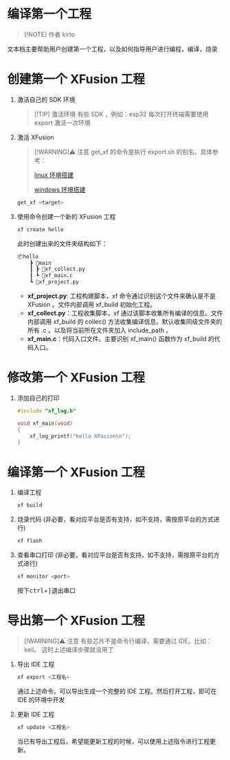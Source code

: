 # 编译第一个工程

> [!NOTE] 作者
> kirto

文本档主要帮助用户创建第一个工程，以及如何指导用户进行编程，编译，烧录

# 创建第一个 XFusion 工程

1. 激活自己的 SDK 环境

   > [!TIP] 激活环境
   > 有些 SDK ，例如：esp32 每次打开终端需要使用 export 激活一次环境

2. 激活 XFusion

   > [!WARNING]⚠️ 注意
   > get_xf 的命令是执行 export.sh 的别名。具体参考：
   >
   > [linux 环境搭建](preparation_with_linux.md)
   >
   > [windows 环境搭建](preparation_with_windows.md)

   ```bash
   get_xf <target>
   ```

3. 使用命令创建一个新的 XFusion 工程

   ```bash
   xf create hello
   ```

   此时创建出来的文件夹结构如下：

   ```bash
   📦hello
       ┣ 📂main
       ┃ ┣ 📜xf_collect.py
       ┃ ┗ 📜xf_main.c
       ┗ 📜xf_project.py
   ```

   - **xf_project.py**: 工程构建脚本，xf 命令通过识别这个文件来确认是不是 XFusion 。文件内部调用 xf_build 初始化工程。
   - **xf_collect.py**：工程收集脚本，xf 通过该脚本收集所有编译的信息。文件内部调用 xf_build 的 collec() 方法收集编译信息。默认收集同级文件夹的所有 .c 。以及将当前所在文件夹加入 include_path 。
   - **xf_main.c**：代码入口文件。主要识别 xf_main() 函数作为 xf_build 的代码入口。

# 修改第一个 XFusion 工程

1.  添加自己的打印

    ```c
    #include "xf_log.h"

    void xf_main(void)
    {
        xf_log_printf("hello XFusion\n");
    }
    ```

# 编译第一个 XFusion 工程

1. 编译工程

   ```bash
   xf build
   ```

1. 烧录代码 (非必要，看对应平台是否有支持，如不支持，需按原平台的方式进行)
   ```bash
   xf flash
   ```
1. 查看串口打印 (非必要，看对应平台是否有支持，如不支持，需按原平台的方式进行)
   ```bash
   xf monitor <port>
   ```
   按下<kbd>ctrl</kbd>+<kbd>]</kbd>退出串口

# 导出第一个 XFusion 工程

> [!WARNING]⚠️ 注意
> 有些芯片不是命令行编译，需要通过 IDE。比如：keil。
> 这时上述编译步骤就没用了

1.  导出 IDE 工程

    ```bash
    xf export <工程名>
    ```

    通过上述命令，可以导出生成一个完整的 IDE 工程。然后打开工程，即可在 IDE 的环境中开发

2.  更新 IDE 工程
    ```bash
    xf update <工程名>
    ```
    当已有导出工程后，希望能更新工程的时候，可以使用上述指令进行工程更新。
